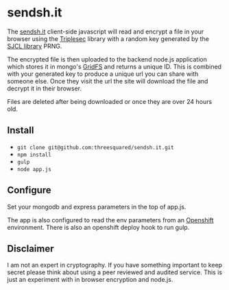 # sendsh.it
The [sendsh.it](https://sendsh.it/) client-side javascript will read and encrypt a file in your browser using the [Triplesec](http://keybase.github.io/triplesec/) library with a random key generated by the [SJCL library](http://bitwiseshiftleft.github.io/sjcl/) PRNG.

The encrypted file is then uploaded to the backend node.js application which stores it in mongo's [GridFS](http://docs.mongodb.org/manual/core/gridfs/) and returns a unique ID. This is combined with your generated key to produce a unique url you can share with someone else. Once they visit the url the site will download the file and decrypt it in their browser.

Files are deleted after being downloaded or once they are over 24 hours old.

## Install
 * `git clone git@github.com:threesquared/sendsh.it.git`
 * `npm install`
 * `gulp`
 * `node app.js`

## Configure
Set your mongodb and express parameters in the top of app.js.

The app is also configured to read the env parameters from an [Openshift](https://www.openshift.com/) environment. There is also an openshift deploy hook to run gulp.

## Disclaimer
I am not an expert in cryptography. If you have something important to keep secret please think about using a peer reviewed and audited service. This is just an experiment with in browser encryption and node.js.